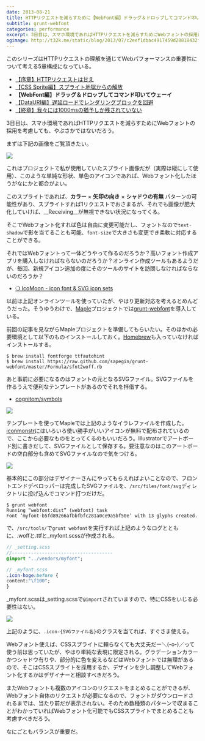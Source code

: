 ```yaml
---
date: 2013-08-21
title: HTTPリクエストを減らすために【WebFont編】ドラッグ＆ドロップしてコマンド叩いてウェーイ
subtitle: grunt-webfont
categories: performance
excerpt: 3日目は、スマホ環境であればHTTPリクエストを減らすためにWebフォントの採用について考慮しても、やぶさかではないでしょう。
ogimage: http://t32k.me/static/blog/2013/07/c2eef1dbac4917459d28818432f9c6b8.png
---
```


このシリーズはHTTPリクエストの理解を通じてWebパフォーマンスの重要性について考える5章構成になっている。

+ [【序章】HTTPリクエストは甘え](/mol/log/reduce-http-requests-overview/)
+ [【CSS Sprite編】スプライト地獄からの解放](/mol/log/reduce-http-requests-css-sprite/)
+ __【WebFont編】ドラッグ＆ドロップしてコマンド叩いてウェーイ__
+ [【DataURI編】遅延ロードでレンダリングブロックを回避](/mol/log/reduce-http-requests-datauri/)
+ [【終章】我々には1000msの猶予しか残されていない](/mol/log/reduce-http-requests-one-second/)

3日目は、スマホ環境であればHTTPリクエストを減らすためにWebフォントの採用を考慮しても、やぶさかではないだろう。

まずは下記の画像をご覧頂きたい。

![](http://t32k.me/static/blog/2013/08/arrows.png)

これはプロジェクトで私が使用していたスプライト画像だが（実際は縦にして使用）、このような単純な形状、単色のアイコンであれば、Webフォント化したほうがなにかと都合がよい。

このスプライトであれば、__カラー__ × __矢印の向き__ × __シャドウの有無__ パターンの可能性があり、スプライトすれば1リクエストでおさまるが、それでも画像が肥大化していけば、__Receiving__が無視できない状況になってくる。

そこでWebフォント化すれば色は自由に変更可能だし、フォントなので`text-shadow`で影を当てることも可能、`font-size`で大きさも変更でき柔軟に対応することができる。

それではWebフォントって一体どうやって作るのだろうか？高いフォント作成アプリを購入しなければならないのだろうか？オンライン作成ツールもあるようだが、毎回、新規アイコン追加の度にそのツールのサイトを訪問しなければならないのだろうか？

+ [❍ IcoMoon - icon font & SVG icon sets](https://icomoon.io/)

以前は上記オンラインツールを使っていたが、やはり更新対応を考えるとめんどうだった。そうゆうわけで、[Maple](https://github.com/t32k/maple)プロジェクトでは[grunt-webfont](https://github.com/sapegin/grunt-webfont)を導入している。

前回の記事を見ながらMapleプロジェクトを準備してもらいたい。そのほかの必要環境として以下のものインストールしておく。[Homebrew](http://brew.sh/)も入っていなければインストールする。

```shell
$ brew install fontforge ttfautohint
$ brew install https://raw.github.com/sapegin/grunt-webfont/master/Formula/sfnt2woff.rb
```

あと事前に必要になるのはフォントの元となるSVGファイル。SVGファイルを作るうえで便利なテンプレートがあるのでそれを拝借する。

+ [cognitom/symbols](https://github.com/cognitom/symbols)


![](http://t32k.me/static/blog/2013/07/c2eef1dbac4917459d28818432f9c6b8.png)

テンプレートを使ってMapleでは上記のようなイラレファイルを作成した。[iconmonstr](http://iconmonstr.com/)にはいろいろ使い勝手がいいアイコンが無料で配布されているので、ここから必要なものをとってくるのもいいだろう。Illustratorでアートボード別に書きだして、SVGファイルとして保存する。要注意なのはこのアートボードの空白部分も含めてSVGファイルなので気をつける。

![](http://t32k.me/static/blog/2013/08/fontdir.png)

基本的にこの部分はデザイナーさんにやってもらえればよいことなので、フロントエンドデベロッパーは完成したSVGファイルを、`/src/files/font/svg`ディレクトリに投げ込んでコマンド打つだけだ。

```shell
$ grunt webfont
Running “webfont:dist” (webfont) task
Font ‘myfont-b5fd89266afbbfbfc281a0ce9a5bf50e’ with 13 glyphs created.
```

で、`/src/tools/`で`grunt webfont`を実行すれば上記のようなログとともに、.woffと.ttfと_myfont.scssが作成される。


```sass
// _setting.scss
//-------------------------------------
@import "../vendors/myfont";

// _myfont.scss
.icon-hoge:before {
content:"\f100";
}
```

_myfont.scssは_setting.scssで`@import`されていますので、特にCSSをいじる必要性はない。

![](http://t32k.me/static/blog/2013/08/icon.png)

上記のように、`.icon-{SVGファイル名}`のクラスを当てれば、すぐさま使える。

Webフォント使えば、CSSスプライトに頼らなくても大丈夫だー＼(-o-)／って使う前は思っていたが、やはり単純な表現に限定される。グラデーションカラーかつシャドウ有りや、部分的に色を変えるなどはWebフォントでは無理があるので、そこはCSSスプライトを採用するか、デザインを少し調整してWebフォント化するかはデザイナーと相談すべきだろう。

またWebフォントも複数のアイコンのリクエストをまとめることができるが、Webフォント自体のリクエストが必要になるので、フォントがダウンロードされるまでは、当たり前だが表示されない。そのため数種類のパターンで収まることがわかっていればWebフォント化可能でもCSSスプライトでまとめることも考慮すべきだろう。

なにごともバランスが重要だ。
